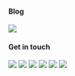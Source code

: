 
#### Blog     
<a href="https://hyerin6.github.io/"><img src="https://img.shields.io/badge/Blog-black?style=flat-square&logo=github&link=%22https://hyerin6.github.io/"></a>
    
    
#### Get in touch    

<a href="mailto:dev.hyerin@gmail.com">
    <img src="https://img.shields.io/badge/Gmail-d14836?logo=Gmail&style=flat-square&logoColor=white&link=dev.hyerin@gmail.com"/></a>
    
<a href="https://github.com/hannapk">
    <img src="https://img.shields.io/badge/Hanna-black?style=flat-square&logo=github&logoColor=white&link=https://github.com/hannapk"/></a> 
    
<a href="https://www.linkedin.com/in/hyerin6/">
    <img src="https://img.shields.io/badge/Linkedin-blue?style=flat-square&logo=linkedin&logoColor=white&link=https://www.linkedin.com/in/hyerin6/"/></a> 

<a href="https://www.instagram.com/photobyhyerin">
    <img src="https://img.shields.io/badge/Instagram-E4405F?style=flat-square&logo=Instagram&logoColor=white&link=https://www.instagram.com/photobyhyerin"/></a> 

<a href="https://twitter.com/dev_hyerin">
    <img src="https://img.shields.io/badge/twitter-1DA1F2?style=flat-square&logo=twitter&logoColor=white&link=https://twitter.com/dev_hyerin"/></a> 
 
<a href="https://blog.naver.com/hyerin_0611">
    <img src="https://img.shields.io/badge/-Naver%20blog-brightgreen?style=flat-square&logo=Naver&logoColor=white&link=https://blog.naver.com/hyerin_0611"/></a> 
     
